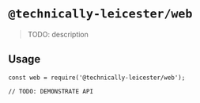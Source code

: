 # `@technically-leicester/web`

> TODO: description

## Usage

```
const web = require('@technically-leicester/web');

// TODO: DEMONSTRATE API
```
